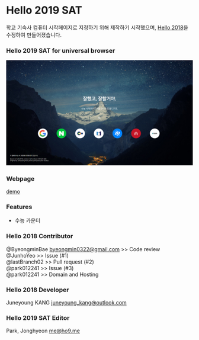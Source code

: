 # Hello 2019 SAT
학교 기숙사 컴퓨터 시작페이지로 지정하기 위해 제작하기 시작했으며, [Hello 2018](https://github.com/Juneyoung-Kang/hello-2018-homepage)을 수정하여 만들어졌습니다.

### Hello 2019 SAT for universal browser
![demo](./assets/images/demo.png)

### Webpage
[demo](https://kpjhg0124.github.io/hello-2019-sat/)

### Features
- 수능 카운터

### Hello 2018 Contributor
@ByeongminBae <byeongmin0322@gmail.com> >> Code review <br>
@JunhoYeo >> Issue (#1) <br>
@lastBranch02 >> Pull request (#2) <br>
@park012241 >> Issue (#3) <br>
@park012241 >> Domain and Hosting <br>

### Hello 2018 Developer
Juneyoung KANG <juneyoung_kang@outlook.com>

### Hello 2019 SAT Editor
Park, Jonghyeon <me@ho9.me>
